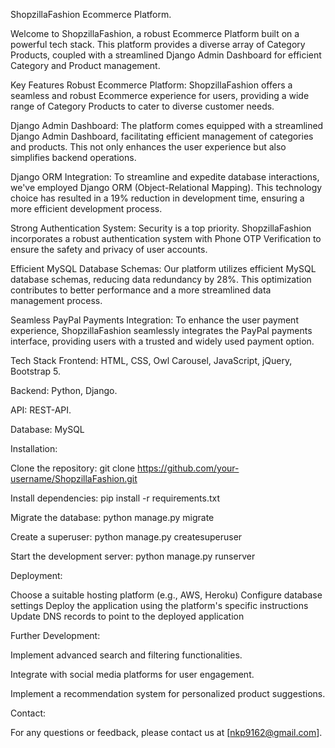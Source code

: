 ShopzillaFashion Ecommerce Platform.

Welcome to ShopzillaFashion, a robust Ecommerce Platform built on a powerful tech stack. This platform provides a diverse array of Category Products, coupled with a streamlined Django Admin Dashboard for efficient Category and Product management.

Key Features
Robust Ecommerce Platform: ShopzillaFashion offers a seamless and robust Ecommerce experience for users, providing a wide range of Category Products to cater to diverse customer needs.

Django Admin Dashboard: The platform comes equipped with a streamlined Django Admin Dashboard, facilitating efficient management of categories and products. This not only enhances the user experience but also simplifies backend operations.

Django ORM Integration: To streamline and expedite database interactions, we've employed Django ORM (Object-Relational Mapping). This technology choice has resulted in a 19% reduction in development time, ensuring a more efficient development process.

Strong Authentication System: Security is a top priority. ShopzillaFashion incorporates a robust authentication system with Phone OTP Verification to ensure the safety and privacy of user accounts.

Efficient MySQL Database Schemas: Our platform utilizes efficient MySQL database schemas, reducing data redundancy by 28%. This optimization contributes to better performance and a more streamlined data management process.

Seamless PayPal Payments Integration: To enhance the user payment experience, ShopzillaFashion seamlessly integrates the PayPal payments interface, providing users with a trusted and widely used payment option.

Tech Stack
Frontend: HTML, CSS, Owl Carousel, JavaScript, jQuery, Bootstrap 5.

Backend: Python, Django.

API: REST-API.

Database: MySQL

Installation:

Clone the repository:
git clone https://github.com/your-username/ShopzillaFashion.git

Install dependencies:
pip install -r requirements.txt

Migrate the database:
python manage.py migrate

Create a superuser:
python manage.py createsuperuser

Start the development server:
python manage.py runserver

Deployment:

Choose a suitable hosting platform (e.g., AWS, Heroku)
Configure database settings
Deploy the application using the platform's specific instructions
Update DNS records to point to the deployed application

Further Development:

Implement advanced search and filtering functionalities.

Integrate with social media platforms for user engagement.

Implement a recommendation system for personalized product suggestions.

Contact:

For any questions or feedback, please contact us at [nkp9162@gmail.com].
